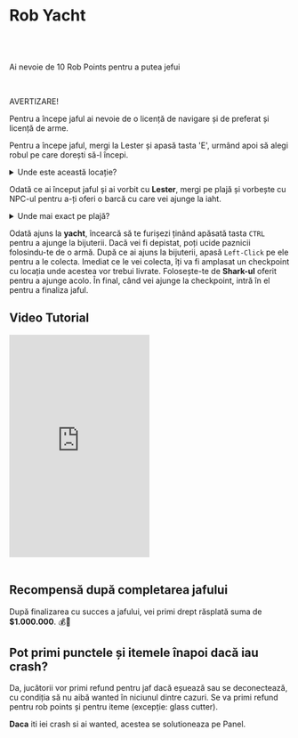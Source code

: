 
# Rob Yacht
<br><br>
<div class="danger-container">
<p>Ai nevoie de 10 Rob Points pentru a putea jefui</p>
</div>
<br>
<div class="danger-container">
    <p class="title">AVERTIZARE!</p>
    <p class="description">
        Pentru a începe jaful ai nevoie de o licență de navigare și de preferat și licență de arme.
    </p>
</div>

Pentru a începe jaful, mergi la Lester și apasă tasta 'E', urmând apoi să alegi robul pe care dorești să-l începi.

<details class="details custom-block">
    <summary>Unde este această locație?</summary>
    <img src="https://i.imgur.com/CdrtgAs.png" alt="Locatie startrob">
</details>

Odată ce ai început jaful și ai vorbit cu **Lester**, mergi pe plajă și vorbește cu NPC-ul pentru a-ți oferi o barcă cu care vei ajunge la iaht.

<details class="details custom-block">
    <summary>Unde mai exact pe plajă?</summary>
    <img src="https://i.imgur.com/ZGYTsNk.png" alt="Locatie plaja">
</details>

Odată ajuns la **yacht**, încearcă să te furișezi ținând apăsată tasta `CTRL` pentru a ajunge la bijuterii.
Dacă vei fi depistat, poți ucide paznicii folosindu-te de o armă.
După ce ai ajuns la bijuterii, apasă `Left-Click` pe ele pentru a le colecta.
Imediat ce le vei colecta, îți va fi amplasat un checkpoint cu locația unde acestea vor trebui livrate.
Folosește-te de **Shark-ul** oferit pentru a ajunge acolo. 
În final, când vei ajunge la checkpoint, intră în el pentru a finaliza jaful.


## Video Tutorial 
<iframe height="400" width="50%" src="https://www.youtube.com/embed/zXyVAhWTKow?si=I89cc4iy7QyYF2VX&amp;controls=1&&amp;rel=0&amp;modestbranding=1&amp;disablekb=1&amp;showinfo=0" title="YouTube video player" frameborder="0" sandbox="allow-scripts allow-same-origin allow-presentation"></iframe>
<br><br>

## Recompensă după completarea jafului

După finalizarea cu succes a jafului, vei primi drept răsplată suma de **$1.000.000**. 💰🎉

## Pot primi punctele și itemele înapoi dacă iau crash?

Da, jucătorii vor primi refund pentru jaf dacă eșuează sau se deconectează, cu condiția să nu aibă wanted în niciunul dintre cazuri.
Se va primi refund pentru rob points și pentru iteme (excepție: glass cutter).

**Daca** iti iei crash si ai wanted, acestea se solutioneaza pe Panel.
